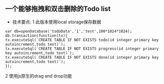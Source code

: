 ## 一个能够拖拽和双击删除的Todo list
* 技术要点:
1 此版本使用local storage保存数据
~~~
var db=openDatabase('todoData','1','test',100*1024*1024);
db.transaction(function(tx){
tx.executeSql(`CREATE TABLE IF NOT EXISTS todo(id integer primary key autoincrement,todo text)`);
tx.executeSql(`CREATE TABLE IF NOT EXISTS progress(id integer primary key autoincrement,todo text)`);
tx.executeSql(`CREATE TABLE IF NOT EXISTS done(id integer primary key autoincrement,todo text)`);
});
~~~
2 使用js原生的drag and drop功能

